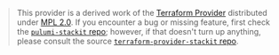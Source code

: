 > This provider is a derived work of the [Terraform Provider](https://github.com/stackitcloud/terraform-provider-stackit)
> distributed under [MPL 2.0](https://www.mozilla.org/en-US/MPL/2.0/). If you encounter a bug or missing feature,
> first check the [`pulumi-stackit` repo](https://github.com/dirien/pulumi-stackit/issues); however, if that doesn't turn up anything,
> please consult the source [`terraform-provider-stackit` repo](https://github.com/stackitcloud/terraform-provider-stackit/issues).